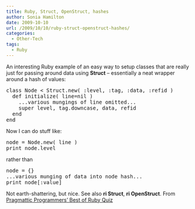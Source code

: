 ```yaml
---
title: Ruby, Struct, OpenStruct, hashes
author: Sonia Hamilton
date: 2009-10-10
url: /2009/10/10/ruby-struct-openstruct-hashes/
categories:
  - Other-Tech
tags:
  - Ruby
---
```

An interesting Ruby example of an easy way to setup classes that are really just for passing around data using **Struct** &#8211; essentially a neat wrapper around a hash of values:

<pre>class Node &lt; Struct.new( :level, :tag, :data, :refid )
  def initialize( line=nil )
    ...various mungings of line omitted...
    super level, tag.downcase, data, refid
  end
end
</pre>

Now I can do stuff like:

<pre>node = Node.new( line )
print node.level
</pre>

rather than

<pre>node = {}
...various munging of data into node hash...
print node[:value]
</pre>

Not earth-shattering, but nice. See also **ri Struct**, **ri OpenStruct**. From [Pragmattic Programmers&#8217; Best of Ruby Quiz][1]

 [1]: http://www.pragprog.com/titles/fr_quiz/best-of-ruby-quiz
